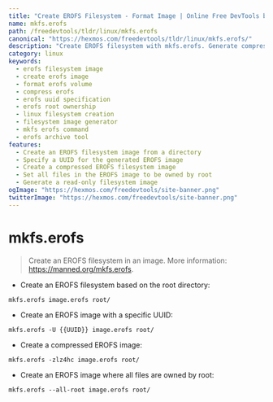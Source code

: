 ```yaml
---
title: "Create EROFS Filesystem - Format Image | Online Free DevTools by Hexmos"
name: mkfs.erofs
path: /freedevtools/tldr/linux/mkfs.erofs
canonical: "https://hexmos.com/freedevtools/tldr/linux/mkfs.erofs/"
description: "Create EROFS filesystem with mkfs.erofs. Generate compressed images and control file ownership. Free online tool, no registration required."
category: linux
keywords:
  - erofs filesystem image
  - create erofs image
  - format erofs volume
  - compress erofs
  - erofs uuid specification
  - erofs root ownership
  - linux filesystem creation
  - filesystem image generator
  - mkfs erofs command
  - erofs archive tool
features:
  - Create an EROFS filesystem image from a directory
  - Specify a UUID for the generated EROFS image
  - Create a compressed EROFS filesystem image
  - Set all files in the EROFS image to be owned by root
  - Generate a read-only filesystem image
ogImage: "https://hexmos.com/freedevtools/site-banner.png"
twitterImage: "https://hexmos.com/freedevtools/site-banner.png"
---
```


# mkfs.erofs

> Create an EROFS filesystem in an image.
> More information: <https://manned.org/mkfs.erofs>.

- Create an EROFS filesystem based on the root directory:

`mkfs.erofs image.erofs root/`

- Create an EROFS image with a specific UUID:

`mkfs.erofs -U {{UUID}} image.erofs root/`

- Create a compressed EROFS image:

`mkfs.erofs -zlz4hc image.erofs root/`

- Create an EROFS image where all files are owned by root:

`mkfs.erofs --all-root image.erofs root/`

